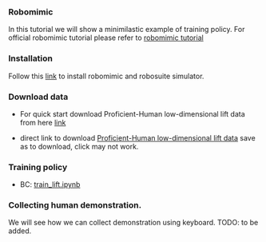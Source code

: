 ### Robomimic 
In this tutorial we will show a minimilastic example of training policy. For official robomimic tutorial please refer to [robomimic tutorial](https://robomimic.github.io/docs/introduction/overview.html)


### Installation
Follow this [link](https://robomimic.github.io/docs/introduction/installation.html) to install robomimic and robosuite simulator.

### Download data
* For quick start download Proficient-Human low-dimensional lift data from here [link](https://robomimic.github.io/docs/datasets/robomimic_v0.1.html)

* direct link to download [Proficient-Human low-dimensional lift data](http://downloads.cs.stanford.edu/downloads/rt_benchmark/lift/ph/low_dim_v141.hdf5) save as to download, click may not work.


### Training policy 
* BC:  <a href="train_lift.ipynb"> train_lift.ipynb </a>



### Collecting human demonstration.
We will see how we can collect demonstration using keyboard. TODO: to be added.
